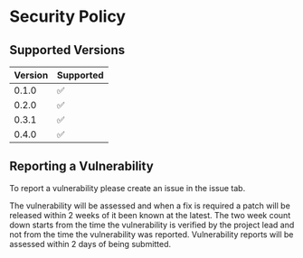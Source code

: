 # Security Policy

## Supported Versions

| Version | Supported          |
| ------- | ------------------ |
| 0.1.0   | :white_check_mark: |
| 0.2.0   | :white_check_mark: |
| 0.3.1   | :white_check_mark: |
| 0.4.0   | :white_check_mark: |

## Reporting a Vulnerability
To report a vulnerability please create an issue in the issue tab.

The vulnerability will be assessed and when a fix is required a patch will be released within 2 weeks of it been known at the latest.
The two week count down starts from the time the vulnerability is verified by the project lead and not from the time the vulnerability was reported.
Vulnerability reports will be assessed within 2 days of being submitted.
